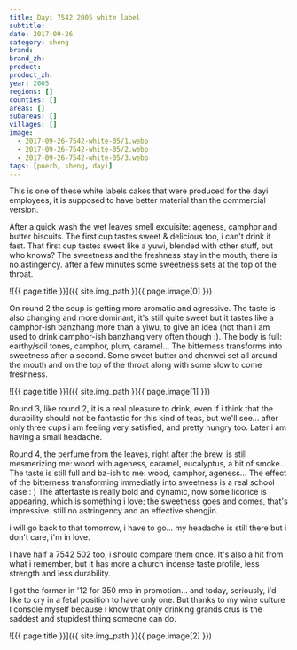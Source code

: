 ```yaml
---
title: Dayi 7542 2005 white label
subtitle: 
date: 2017-09-26
category: sheng
brand: 
brand_zh: 
product: 
product_zh: 
year: 2005
regions: []
counties: []
areas: []
subareas: []
villages: []
image: 
  - 2017-09-26-7542-white-05/1.webp
  - 2017-09-26-7542-white-05/2.webp
  - 2017-09-26-7542-white-05/3.webp
tags: [puerh, sheng, dayi]
---
```

This is one of these white labels cakes that were produced for the dayi employees, it is supposed to have better material than the commercial version.

After a quick wash the wet leaves smell exquisite: ageness, camphor and butter biscuits. The first cup tastes sweet & delicious too, i can't drink it fast. That first cup tastes sweet like a yuwi, blended with other stuff, but who knows? The sweetness and the freshness stay in the mouth, there is no astingency. after a few minutes some sweetness sets at the top of the throat.

![{{ page.title }}]({{ site.img_path }}{{ page.image[0] }})

On round 2 the soup is getting more aromatic and agressive. The taste is also changing and more dominant, it's still quite sweet but it tastes like a camphor-ish banzhang more than a yiwu, to give an idea (not than i am used to drink camphor-ish banzhang very often though :). The body is full: earthy/soil tones, camphor, plum, caramel... The bitterness transforms into sweetness after a second. Some sweet butter and chenwei set all around the mouth and on the top of the throat along with some slow to come freshness.

![{{ page.title }}]({{ site.img_path }}{{ page.image[1] }})

Round 3, like round 2, it is a real pleasure to drink, even if i think that the durability should not be fantastic for this kind of teas, but we'll see... after only three cups i am feeling very satisfied, and pretty hungry too. Later i am having a small headache.

Round 4, the perfume from the leaves, right after the brew, is still mesmerizing me: wood with ageness, caramel, eucalyptus, a bit of smoke... The taste is still full and bz-ish to me: wood, camphor, ageness... The effect of the bitterness transforming immediatly into sweetness is a real school case : )
The aftertaste is really bold and dynamic, now some licorice is appearing, which is something i love; the sweetness goes and comes, that's impressive. still no astringency and an effective shengjin.

i will go back to that tomorrow, i have to go... my headache is still there but i don't care, i'm in love.

I have half a 7542 502 too, i should compare them once. It's also a hit from what i remember, but it has more a church incense taste profile, less strength and less durability.

I got the former in '12 for 350 rmb in promotion... and today, seriously, i'd like to cry in a fetal position to have only one. But thanks to my wine culture I console myself because i know that only drinking grands crus is the saddest and stupidest thing someone can do.

![{{ page.title }}]({{ site.img_path }}{{ page.image[2] }})